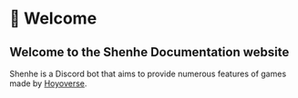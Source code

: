 # 👋 Welcome

## Welcome to the Shenhe Documentation website

Shenhe is a Discord bot that aims to provide numerous features of games made by [Hoyoverse](https://www.hoyoverse.com/).
